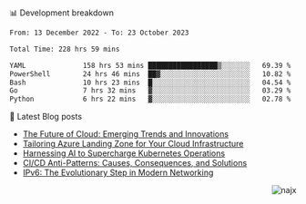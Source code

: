 📊 Development breakdown
<!--START_SECTION:waka-->

```txt
From: 13 December 2022 - To: 23 October 2023

Total Time: 228 hrs 59 mins

YAML              158 hrs 53 mins █████████████████▒░░░░░░░   69.39 %
PowerShell        24 hrs 46 mins  ██▓░░░░░░░░░░░░░░░░░░░░░░   10.82 %
Bash              10 hrs 23 mins  █░░░░░░░░░░░░░░░░░░░░░░░░   04.54 %
Go                7 hrs 32 mins   ▓░░░░░░░░░░░░░░░░░░░░░░░░   03.29 %
Python            6 hrs 22 mins   ▓░░░░░░░░░░░░░░░░░░░░░░░░   02.78 %
```

<!--END_SECTION:waka-->

📕 Latest Blog posts

<!-- BLOG-POST-LIST:START -->
- [The Future of Cloud: Emerging Trends and Innovations](https://najx.dev/the-future-of-cloud-emerging-trends-and-innovations/)
- [Tailoring Azure Landing Zone for Your Cloud Infrastructure](https://najx.dev/tailoring-your-azure-landing-zone-for-cloud-infrastructure/)
- [Harnessing AI to Supercharge Kubernetes Operations](https://najx.dev/harnessing-ai-to-supercharge-kubernetes-operations/)
- [CI/CD Anti-Patterns: Causes, Consequences, and Solutions](https://najx.dev/cicd-anti-patterns/)
- [IPv6: The Evolutionary Step in Modern Networking](https://najx.dev/why-ipv6-is-the-future/)
<!-- BLOG-POST-LIST:END -->

<p align="right">
  <img src="https://komarev.com/ghpvc/?username=najx&label=GitHub%20Profile%20Views&color=yellow&style=flat" alt="najx" />
</p align="center">
